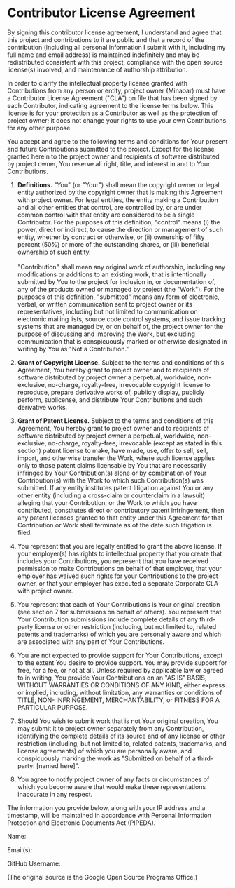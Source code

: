 # Contributor License Agreement

By signing this contributor license agreement, I understand and agree that this project and contributions to it are public and 
that a record of the contribution (including all personal information I submit with it, including my full name and email address) 
is maintained indefinitely and may be redistributed consistent with this project, compliance with the open source license(s) involved, 
and maintenance of authorship attribution.

In order to clarify the intellectual property license granted with Contributions from any person or entity, project owner (Minaoar) 
must have a Contributor License Agreement ("CLA") on file that has been signed by each Contributor, indicating agreement to the 
license terms below. This license is for your protection as a Contributor as well as the protection of project owner; 
it does not change your rights to use your own Contributions for any other purpose.

You accept and agree to the following terms and conditions for Your present and future Contributions submitted to the project. 
Except for the license granted herein to the project owner and recipients of software distributed by project owner, 
You reserve all right, title, and interest in and to Your Contributions.

1. **Definitions.** "You" (or "Your") shall mean the copyright owner or legal entity authorized by the copyright owner that is making this Agreement 
with project owner. For legal entities, the entity making a Contribution and all other entities that control, are controlled by, 
or are under common control with that entity are considered to be a single Contributor. For the purposes of this definition, 
"control" means (i) the power, direct or indirect, to cause the direction or management of such entity, whether by contract or otherwise, 
or (ii) ownership of fifty percent (50%) or more of the outstanding shares, or (iii) beneficial ownership of such entity.\
\
"Contribution" shall mean any original work of authorship, including any modifications or additions to an existing work, that 
is intentionally submitted by You to the project for inclusion in, or documentation of, any of the products owned or managed 
by project (the "Work"). For the purposes of this definition, "submitted" means any form of electronic, verbal, or written 
communication sent to project owner or its representatives, including but not limited to communication on electronic mailing lists, 
source code control systems, and issue tracking systems that are managed by, or on behalf of, the project owner for the purpose of 
discussing and improving the Work, but excluding communication that is conspicuously marked or otherwise designated in writing by 
You as "Not a Contribution."

2. **Grant of Copyright License.** Subject to the terms and conditions of this Agreement, You hereby grant to project owner and to recipients of software distributed 
by project owner a perpetual, worldwide, non-exclusive, no-charge, royalty-free, irrevocable copyright license to reproduce, 
prepare derivative works of, publicly display, publicly perform, sublicense, and distribute Your Contributions and such derivative works.

3. **Grant of Patent License.** Subject to the terms and conditions of this Agreement, You hereby grant to project owner and to recipients of software distributed 
by project owner a perpetual, worldwide, non-exclusive, no-charge, royalty-free, irrevocable (except as stated in this section) 
patent license to make, have made, use, offer to sell, sell, import, and otherwise transfer the Work, where such license applies 
only to those patent claims licensable by You that are necessarily infringed by Your Contribution(s) alone or by combination 
of Your Contribution(s) with the Work to which such Contribution(s) was submitted. If any entity institutes patent litigation 
against You or any other entity (including a cross-claim or counterclaim in a lawsuit) alleging that your Contribution, or 
the Work to which you have contributed, constitutes direct or contributory patent infringement, then any patent licenses granted 
to that entity under this Agreement for that Contribution or Work shall terminate as of the date such litigation is filed.

4. You represent that you are legally entitled to grant the above license. If your employer(s) has rights to intellectual property 
that you create that includes your Contributions, you represent that you have received permission to make Contributions on behalf 
of that employer, that your employer has waived such rights for your Contributions to the project owner, or that your employer has executed 
a separate Corporate CLA with project owner.

5. You represent that each of Your Contributions is Your original creation (see section 7 for submissions on behalf of others). 
You represent that Your Contribution submissions include complete details of any third-party license or other restriction 
(including, but not limited to, related patents and trademarks) of which you are personally aware and which are associated with 
any part of Your Contributions.

6. You are not expected to provide support for Your Contributions, except to the extent You desire to provide support. You may 
provide support for free, for a fee, or not at all. Unless required by applicable law or agreed to in writing, You provide 
Your Contributions on an "AS IS" BASIS, WITHOUT WARRANTIES OR CONDITIONS OF ANY KIND, either express or implied, including, 
without limitation, any warranties or conditions of TITLE, NON- INFRINGEMENT, MERCHANTABILITY, or FITNESS FOR A PARTICULAR PURPOSE.

7. Should You wish to submit work that is not Your original creation, You may submit it to project owner separately from any Contribution, 
identifying the complete details of its source and of any license or other restriction (including, but not limited to, related 
patents, trademarks, and license agreements) of which you are personally aware, and conspicuously marking the work as 
"Submitted on behalf of a third-party: [named here]".

8. You agree to notify project owner of any facts or circumstances of which you become aware that would make these representations inaccurate in any respect.

The information you provide below, along with your IP address and a timestamp, will be maintained in accordance with 
Personal Information Protection and Electronic Documents Act (PIPEDA).

Name:

Email(s):

GitHub Username:


(The original source is the Google Open Source Programs Office.)
